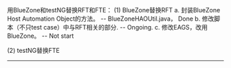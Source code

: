 用BlueZone和testNG替换RFT和FTE：
   (1) BlueZone替换RFT
       a. 封装BlueZone Host Automation Object的方法。 -- BlueZoneHAOUtil.java， Done
       b. 修改脚本（不只test case）中与RFT相关的部分.    -- Ongoing.
       c. 修改EAGS，改用BlueZone。                    -- Not start
       
   (2) testNG替换FTE

 
----
